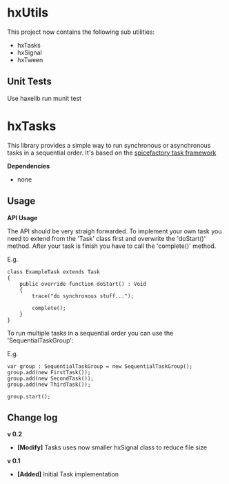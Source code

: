 hxUtils
==================

This project now contains the following sub utilities:

* hxTasks
* hxSignal
* hxTween

Unit Tests
-----

Use
	haxelib run munit test



hxTasks
==================

This library provides a simple way to run synchronous or asynchronous tasks in a sequential order.
It's based on the [spicefactory task framework](http://www.spicefactory.org/)


**Dependencies**

- none


Usage
-----

**API Usage**

The API should be very straigh forwarded. To implement your own task you need to extend from the 'Task' class first and overwrite the 'doStart()' method. After your task is finish you have to call the 'complete()' method.

E.g.

	class ExampleTask extends Task
	{
		public override function doStart() : Void
		{
			trace("do synchronous stuff...");
			
			complete();
		}
	}
	

To run multiple tasks in a sequential order you can use the 'SequentialTaskGroup':

E.g.

	var group : SequentialTaskGroup = new SequentialTaskGroup();
	group.add(new FirstTask());
	group.add(new SecondTask());
	group.add(new ThirdTask());

	group.start();


Change log
----------
**v 0.2**

* **[Modify]** Tasks uses now smaller hxSignal class to reduce file size

**v 0.1**

* **[Added]** Initial Task implementation